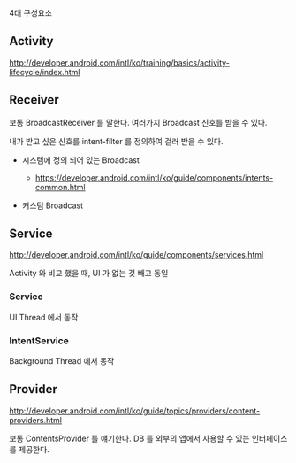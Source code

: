 4대 구성요소

## Activity

http://developer.android.com/intl/ko/training/basics/activity-lifecycle/index.html

## Receiver

보통 BroadcastReceiver 를 말한다.
여러가지 Broadcast 신호를 받을 수 있다.

내가 받고 싶은 신호를 intent-filter 를 정의하여 걸러 받을 수 있다.

- 시스템에 정의 되어 있는 Broadcast
	- https://developer.android.com/intl/ko/guide/components/intents-common.html 

- 커스텀 Broadcast


## Service

http://developer.android.com/intl/ko/guide/components/services.html

Activity 와 비교 했을 때, UI 가 없는 것 빼고 동일

### Service
UI Thread 에서 동작
 

### IntentService 
Background Thread 에서 동작

## Provider

http://developer.android.com/intl/ko/guide/topics/providers/content-providers.html

보통 ContentsProvider 를 얘기한다.
DB 를 외부의 앱에서 사용할 수 있는 인터페이스를 제공한다.